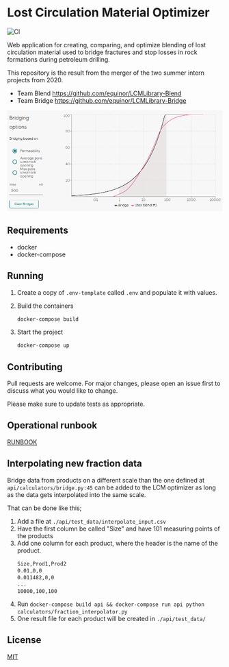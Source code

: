 # Lost Circulation Material Optimizer

![CI](https://github.com/equinor/lcm/workflows/CI/badge.svg)

Web application for creating, comparing, and optimize blending of lost circulation material used to bridge fractures and stop losses in rock formations during petroleum drilling.

This repository is the result from the merger of the two summer intern projects from 2020.

- Team Blend <https://github.com/equinor/LCMLibrary-Blend>
- Team Bridge <https://github.com/equinor/LCMLibrary-Bridge>

![plot](bridge-plot.png)

## Requirements

- docker
- docker-compose

## Running

1. Create a copy of `.env-template` called `.env` and populate it with values.
2. Build the containers

    ```sh
    docker-compose build
    ```

3. Start the project

    ```sh
    docker-compose up
    ```

## Contributing

Pull requests are welcome. For major changes, please open an issue first to discuss what you would like to change.

Please make sure to update tests as appropriate.

## Operational runbook

[RUNBOOK](runbook.md)

## Interpolating new fraction data

Bridge data from products on a different scale than the one defined at `api/calculators/bridge.py:45` can be added to
the LCM optimizer as long as the data gets interpolated into the same scale.

That can be done like this;

1. Add a file at `./api/test_data/interpolate_input.csv`
2. Have the first column be called "Size" and have 101 measuring points of the products
3. Add one column for each product, where the header is the name of the product.
    ```csv
    Size,Prod1,Prod2
    0.01,0,0
    0.011482,0,0
    ...
    10000,100,100
    ```
4. Run `docker-compose build api && docker-compose run api python calculators/fraction_interpolator.py`
5. One result file for each product will be created in `./api/test_data/`

## License

[MIT](LICENSE)
